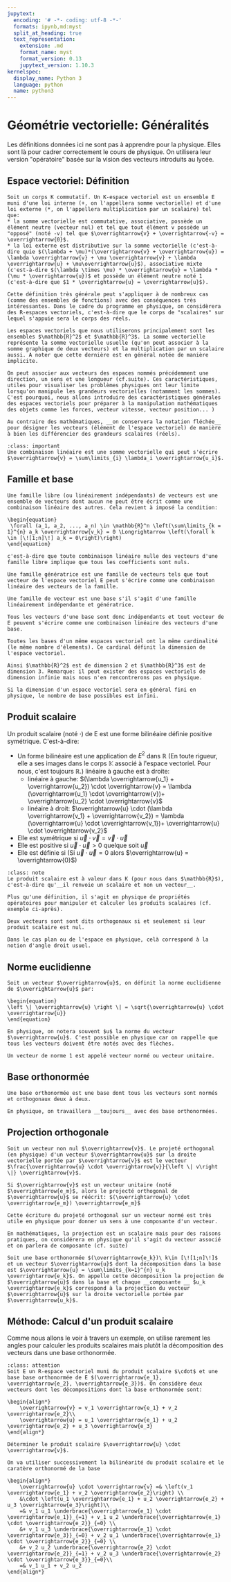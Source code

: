 ```yaml
---
jupytext:
  encoding: '# -*- coding: utf-8 -*-'
  formats: ipynb,md:myst
  split_at_heading: true
  text_representation:
    extension: .md
    format_name: myst
    format_version: 0.13
    jupytext_version: 1.10.3
kernelspec:
  display_name: Python 3
  language: python
  name: python3
---
```


# Géométrie vectorielle: Généralités
Les définitions données ici ne sont pas à apprendre pour la physique. Elles sont là pour cadrer correctement le cours de physique. On utilisera leur version "opératoire" basée sur la vision des vecteurs introduits au lycée.

## Espace vectoriel: Définition


````{dropdown} Définition: Espace vetoriel (pas à apprendre)
Soit un corps K commutatif. Un K-espace vectoriel est un ensemble E muni d'une loi interne (+, on l'appellera somme vectorielle) et d'une loi externe (*, on l'appellera multiplication par un scalaire) tel que:
* la somme vectorielle est commutative, associative, possède un élément neutre (vecteur nul) et tel que tout élément v possède un "opposé" (noté -v) tel que $\overrightarrow{v} + \overrightarrow{-v} = \overrightarrow{0}$.
* la loi externe est distributive sur la somme vectorielle (c'est-à-dire quie $(\lambda + \mu)*(\overrightarrow{v} + \overrightarrow{u}) = \lambda \overrightarrow{v} + \mu \overrightarrow{v} + \lambda \overrightarrow{u} + \mu\overrightarrow{u}$), associative mixte (c'est-à-dire $(\lambda \times \mu) * \overrightarrow{u} = \lambda * (\mu * \overrightarrow{u})$ et possède un élément neutre noté 1 (c'est-à-dire que $1 * \overrightarrow{u} = \overrightarrow{u}$).
````


````{dropdown} Cas utilisé en physique
Cette définition très générale peut s'appliquer à de nombreux cas (comme des ensembles de fonctions) avec des conséquences très intéressantes. Dans le cadre du programme en physique, on considèrera des R-espaces vectoriels, c'est-à-dire que le corps de "scalaires" sur lequel s'appuie sera le corps des réels.

Les espaces vectoriels que nous utiliserons principalement sont les ensembles $\mathbb{R}^2$ et $\mathbb{R}^3$. La somme vectorielle représente la somme vectorielle usuelle (qu'on peut associer à la somme graphique de deux vecteurs) et la multiplication par un scalaire aussi. A noter que cette dernière est en général notée de manière implicite.

On peut associer aux vecteurs des espaces nommés précédemment une direction, un sens et une longueur (cf.suite). Ces caractéristiques, utiles pour visualiser les problèmes physiques ont leur limite lorsqu'on manipule les grandeurs vectorielles (notamment les sommes). C'est pourquoi, nous allons introduire des caractéristiques générales des espaces vectoriels pour préparer à la manipulation mathématiques des objets comme les forces, vecteur vitesse, vecteur position... )

Au contraire des mathématiques, __on conservera la notation fléchée__ pour désigner les vecteurs (élément de l'espace vectoriel) de manière à bien les différencier des grandeurs scalaires (réels).
````


````{admonition} Combinaison linéaire
:class: important
Une combinaison linéaire est une somme vectorielle qui peut s'écrire $\overrightarrow{v} = \sum\limits_{i} \lambda_i \overrightarrow{u_i}$.
````

## Famille et base
````{dropdown} Famille libre
Une famille libre (ou linéairement indépendants) de vecteurs est une ensemble de vecteurs dont aucun ne peut être écrit comme une combinaison linéaire des autres. Cela revient à imposé la condition:

\begin{equation}
 \forall (a_1, a_2, ..., a_n) \in \mathbb{R}^n \left(\sum\limits_{k = 1}^{n} a_k \overrightarrow{v_k} = 0 \Longrightarrow \left(\forall k \in [\![1;n]\!] a_k = 0\right)\right)
\end{equation}

c'est-à-dire que toute combinaison linéaire nulle des vecteurs d'une famille libre implique que tous les coefficients sont nuls.
````

````{dropdown} Famille génératrice
Une famille génératrice est une famille de vecteurs tels que tout vecteur de l'espace vectoriel E peut s'écrire comme une combinaison linéaire des vecteurs de la famille.
````

````{dropdown} Base
Une famille de vecteur est une base s'il s'agit d'une famille linéairement indépendante et génératrice.

Tous les vecteurs d'une base sont donc indépendants et tout vecteur de E peuvent s'écrire comme une combinaison linéaire des vecteurs d'une base.
````

````{dropdown} Dimension d'un espace vectoriel (Admis)
Toutes les bases d'un même espaces vectoriel ont la même cardinalité (le même nombre d'élements). Ce cardinal définit la dimension de l'espace vectoriel.

Ainsi $\mathbb{R}^2$ est de dimension 2 et $\mathbb{R}^3$ est de dimension 3. Remarque: il peut exister des espaces vectoriels de dimension infinie mais nous n'en rencontrerons pas en physique.
````


````{dropdown} Nombre de base
Si la dimension d'un espace vectoriel sera en général fini en physique, le nombre de base possibles est infini.
````

## Produit scalaire
Un produit scalaire (noté $\cdot$) de E est une forme bilinéaire définie positive symétrique. C'est-à-dire:

* Un forme bilinéaire est une application de $E^2$ dans $\mathbb{R}$ (En toute rigueur, elle a ses images dans le corps $\mathbb{K}$ associé à l'espace vectoriel. Pour nous, c'est toujours $\mathbb{R}$.) linéaire à gauche est à droite:
    * linéaire à gauche: $(\lambda \overrightarrow{u_1} + \overrightarrow{u_2}) \cdot \overrightarrow{v} = \lambda (\overrightarrow{u_1} \cdot \overrightarrow{v})+ \overrightarrow{u_2} \cdot \overrightarrow{v}$
    * linéaire à droit: $\overrightarrow{u} \cdot (\lambda \overrightarrow{v_1} + \overrightarrow{v_2}) = \lambda (\overrightarrow{u} \cdot \overrightarrow{v_1})+ \overrightarrow{u} \cdot \overrightarrow{v_2}$
* Elle est symétrique si $\overrightarrow{u}\cdot \overrightarrow{v} = \overrightarrow{v} \cdot \overrightarrow{u}$
* Elle est positive si $\overrightarrow{u} \cdot \overrightarrow{u} > 0$ quelque soit $\overrightarrow{u}$
* Elle est définie si (Si $\overrightarrow{u} \cdot \overrightarrow{u} = 0$ alors $\overrightarrow{u} = \overrightarrow{0}$)


````{admonition} Attention : 
:class: note
Le produit scalaire est à valeur dans K (pour nous dans $\mathbb{R}$), c'est-à-dire qu'__il renvoie un scalaire et non un vecteur__.
````

````{dropdown} Remarque
Plus qu'une définition, il s'agit en physique de propriétés opératoires pour manipuler et calculer les produits scalaires (cf. exemple ci-après).
````


````{dropdown} Vecteurs orthogonaux
Deux vecteurs sont sont dits orthogonaux si et seulement si leur produit scalaire est nul.

Dans le cas plan ou de l'espace en physique, celà correspond à la notion d'angle droit usuel.
````

## Norme euclidienne
````{dropdown} Norme euclidienne
Soit un vecteur $\overrightarrow{u}$, on définit la norme euclidienne de $\overrightarrow{u}$ par:

\begin{equation}
\left \| \overrightarrow{u}	\right \| = \sqrt{\overrightarrow{u} \cdot \overrightarrow{u}}
\end{equation}
````


````{dropdown} Notation
En physique, on notera souvent $u$ la norme du vecteur $\overrightarrow{u}$. C'est possible en physique car on rappelle que tous les vecteurs doivent être notés avec des flèches.
````

````{dropdown} Vecteur normé
Un vecteur de norme 1 est appelé vecteur normé ou vecteur unitaire.
````

## Base orthonormée
````{dropdown} Base orthonormée
Une base orthonormée est une base dont tous les vecteurs sont normés et orthogonaux deux à deux.

En physique, on travaillera __toujours__ avec des base orthonormées.
````


## Projection orthogonale
````{dropdown} Projection orthogonale sur une droite vectorielle
Soit un vecteur non nul $\overrightarrow{v}$. Le projeté orthogonal (en physique) d'un vecteur $\overrightarrow{u}$ sur la droite vectorielle portée par $\overrightarrow{v}$ est le vecteur $\frac{\overrightarrow{u} \cdot \overrightarrow{v}}{\left \| v\right \|} \overrightarrow{v}$.

Si $\overrightarrow{v}$ est un vecteur unitaire (noté $\overrightarrow{e_m}$, alors le projecté orthogonal de $\overrightarrow{u}$ se réécrit: $(\overrightarrow{u} \cdot \overrightarrow{e_m}) \overrightarrow{e_m}$

Cette écriture du projeté orthogonal sur un vecteur normé est très utile en physique pour donner un sens à une composante d'un vecteur.
````

````{dropdown} Remarque
En mathématiques, la projection est un scalaire mais pour des raisons pratiques, on considérera en physique qu'il s'agit du vecteur associé et on parlera de composante (cf. suite)
````

````{dropdown} Projection dans une base orthonormée
Soit une base orthonormée $(\overrightarrow{e_k})\ k\in [\![1;n]\!]$ et un vecteur $\overrightarrow{u}$ dont la décomposition dans la base est $\overrightarrow{u} = \sum\limits_{k=1}^{n} u_k \overrightarrow{e_k}$. On appelle cette décomposition la projection de $\overrightarrow{u}$ dans la base et chaque __composante __ $u_k \overrightarrow{e_k}$ correspond à la projection du vecteur $\overrightarrow{u}$ sur la droite vectorielle portée par $\overrightarrow{u_k}$.
````

## Méthode: Calcul d'un produit scalaire
Comme nous allons le voir à travers un exemple, on utilise rarement les angles pour calculer les produits scalaires mais plutôt la décomposition des vecteurs dans une base orthonormée.


````{admonition} Exercice 
:class: attention
Soit E un R-espace vectoriel muni du produit scalaire $\cdot$ et une base base orthonormée de E $(\overrightarrow{e_1}, \overrightarrow{e_2}, \overrightarrow{e_3})$. On considère deux vecteurs dont les décompositions dont la base orthonormée sont:

\begin{align*}
	\overrightarrow{v} = v_1 \overrightarrow{e_1} + v_2 \overrightarrow{e_2}\\
	\overrightarrow{u} = u_1 \overrightarrow{e_1} + u_2 \overrightarrow{e_2} + u_3 \overrightarrow{e_3}
\end{align*}

Déterminer le produit scalaire $\overrightarrow{u} \cdot \overrightarrow{v}$.
````

````{dropdown} Correction
On va utiliser successivement la bilinéarité du produit scalaire et le caratère orthonormé de la base

\begin{align*}
	\overrightarrow{u} \cdot \overrightarrow{v} =& \left(v_1 \overrightarrow{e_1} + v_2 \overrightarrow{e_2}\right) \\
	&\cdot \left(u_1 \overrightarrow{e_1} + u_2 \overrightarrow{e_2} + u_3 \overrightarrow{e_3}\right)\\
	=& v_1 u_1 \underbrace{\overrightarrow{e_1} \cdot \overrightarrow{e_1}}_{=1} + v_1 u_2 \underbrace{\overrightarrow{e_1} \cdot \overrightarrow{e_2}}_{=0} \\
	&+ v_1 u_3 \underbrace{\overrightarrow{e_1} \cdot \overrightarrow{e_3}}_{=0} + v_2 u_1 \underbrace{\overrightarrow{e_1} \cdot \overrightarrow{e_2}}_{=0} \\
	&+ v_2 u_2 \underbrace{\overrightarrow{e_2} \cdot \overrightarrow{e_2}}_{=1} + v_2 u_3 \underbrace{\overrightarrow{e_2} \cdot \overrightarrow{e_3}}_{=0}\\
	=& v_1 u_1 + v_2 u_2
\end{align*}
````

